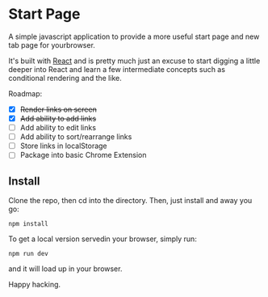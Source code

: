 # Start Page

A simple javascript application to provide a more useful start page and new tab
page for yourbrowser.

It's built with [React][react] and is pretty much just an excuse to start
digging a little deeper into React and learn a few intermediate concepts such as
conditional rendering and the like.

Roadmap:

* [x] ~~Render links on screen~~
* [x] ~~Add ability to add links~~
* [ ] Add ability to edit links
* [ ] Add ability to sort/rearrange links
* [ ] Store links in localStorage
* [ ] Package into basic Chrome Extension

## Install

Clone the repo, then cd into the directory. Then, just install and away you go:

```
npm install
```

To get a local version servedin your browser, simply run:

```
npm run dev
```

and it will load up in your browser.

Happy hacking.

[react]: https://reactjs.org/
